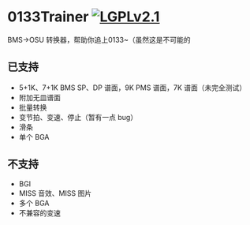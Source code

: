 # 0133Trainer [![LGPLv2.1](https://img.shields.io/badge/license-LGPLv2.1-FF69B4.svg)](https://github.com/S-Aoi/0133Trainer/blob/master/LICENSE)
BMS→OSU 转换器，帮助你追上0133~（虽然这是不可能的

## 已支持
- 5+1K、7+1K BMS SP、DP 谱面，9K PMS 谱面，7K 谱面（未完全测试）
- 附加无皿谱面
- 批量转换
- 变节拍、变速、停止（暂有一点 bug）
- 滑条
- 单个 BGA

## 不支持
- BGI
- MISS 音效、MISS 图片
- 多个 BGA
- 不兼容的变速